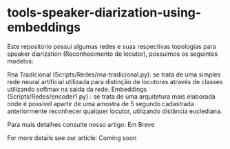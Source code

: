 # tools-speaker-diarization-using-embeddings
Este repositorio possui algumas redes e suas respectivas topologias para speaker diarization (Reconhecimento de locutor),
possuimos os seguintes modelos:

Rna Tradicional (Scripts/Redes/rna-tradicional.py): se trata de uma simples rede neural artificial utilizada para distinção de locutores através de classes utilizando softmax na saida da rede.
Embeddings (Scripts/Redes/encoder1.py) : se trata de uma arquitetura mais elaborada onde é possivel apartir de uma amostra de 5 segundo cadastrada anteriormente reconhecer qualquer locutor, utilizando distância euclediana.

Para mais detalhes consulte nosso artigo: Em Breve

For more details see our article: Coming soon
